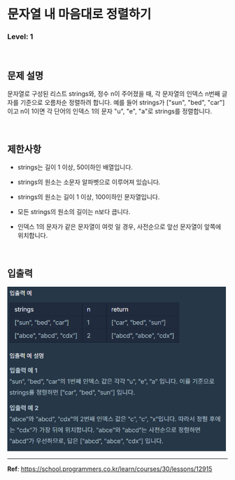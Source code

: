 # 문자열 내 마음대로 정렬하기

### Level: 1

<br>

## 문제 설명

문자열로 구성된 리스트 strings와, 정수 n이 주어졌을 때, 각 문자열의 인덱스 n번째 글자를 기준으로 오름차순 정렬하려 합니다. 예를 들어 strings가 ["sun", "bed", "car"]이고 n이 1이면 각 단어의 인덱스 1의 문자 "u", "e", "a"로 strings를 정렬합니다.

<br>

## 제한사항

- strings는 길이 1 이상, 50이하인 배열입니다.

- strings의 원소는 소문자 알파벳으로 이루어져 있습니다.

- strings의 원소는 길이 1 이상, 100이하인 문자열입니다.

- 모든 strings의 원소의 길이는 n보다 큽니다.

- 인덱스 1의 문자가 같은 문자열이 여럿 일 경우, 사전순으로 앞선 문자열이 앞쪽에 위치합니다.

<br>

## 입출력

<img src="./exam_1.png" style="width: 500px" alt="exam_1">

---

**Ref**: https://school.programmers.co.kr/learn/courses/30/lessons/12915